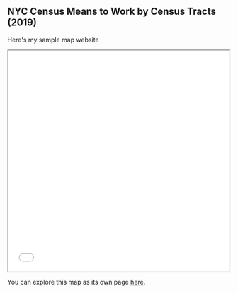## NYC Census Means to Work by Census Tracts (2019)

Here's my sample map website

<iframe src="prateeksha.html" height="500" width="500"></iframe> 

You can explore this map as its own page [here](prateeksha.html).
